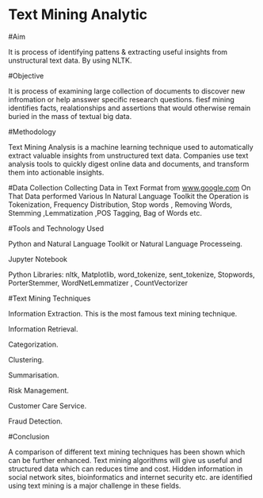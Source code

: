 # Text Mining Analytic

#Aim

It is process of identifying pattens & extracting useful insights from unstructural text data. By using NLTK.

#Objective

It is process of examining large collection of documents to discover new infromation or help ansswer specific research questions. fiesf mining identifies facts, realationships and assertions that would otherwise remain buried in the mass of textual big data.

#Methodology

Text Mining Analysis is a machine learning technique used to automatically extract valuable insights from unstructured text data. Companies use text analysis tools to quickly digest online data and documents, and transform them into actionable insights.

#Data Collection
Collecting Data in Text Format from www.google.com On That Data performed Various In Natural Language Toolkit the Operation is Tokenization, Frequency Distribution, Stop words , Removing Words, Stemming ,Lemmatization ,POS Tagging, Bag of Words etc.

#Tools and Technology Used

Python and Natural Language Toolkit or Natural Language Processeing.

Jupyter Notebook

Python Libraries: nltk, Matplotlib, word_tokenize, sent_tokenize, Stopwords, PorterStemmer, WordNetLemmatizer , CountVectorizer

#Text Mining Techniques

Information Extraction. This is the most famous text mining technique.

Information Retrieval.

Categorization.

Clustering.

Summarisation.

Risk Management.

Customer Care Service.

Fraud Detection.

#Conclusion

A comparison of different text mining techniques has been shown which can be further enhanced. Text mining algorithms will give us useful and structured data which can reduces time and cost. Hidden information in social network sites, bioinformatics and internet security etc. are identified using text mining is a major challenge in these fields.
